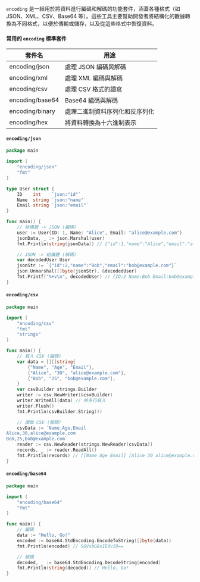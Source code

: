 
`encoding` 是一組用於將資料進行編碼和解碼的功能套件，涵蓋各種格式（如 JSON、XML、CSV、Base64 等）。這些工具主要幫助開發者將結構化的數據轉換為不同格式，以便於傳輸或儲存，以及從這些格式中恢復資料。
#### 常用的 `encoding` 標準套件

| 套件名             | 用途              |
| --------------- | --------------- |
| encoding/json   | 處理 JSON 編碼與解碼   |
| encoding/xml    | 處理 XML 編碼與解碼    |
| encoding/csv    | 處理 CSV 格式的讀寫    |
| encoding/base64 | Base64 編碼與解碼    |
| encoding/binary | 處理二進制資料序列化和反序列化 |
| encoding/hex    | 將資料轉換為十六進制表示    |
#### `encoding/json`
```go
package main

import (
    "encoding/json"
    "fmt"
)

type User struct {
    ID    int    `json:"id"`
    Name  string `json:"name"`
    Email string `json:"email"`
}

func main() {
    // 結構體 -> JSON (編碼)
    user := User{ID: 1, Name: "Alice", Email: "alice@example.com"}
    jsonData, _ := json.Marshal(user)
    fmt.Println(string(jsonData)) // {"id":1,"name":"Alice","email":"alice@example.com"}

    // JSON -> 結構體 (解碼)
    var decodedUser User
    jsonStr := `{"id":2,"name":"Bob","email":"bob@example.com"}`
    json.Unmarshal([]byte(jsonStr), &decodedUser)
    fmt.Printf("%+v\n", decodedUser) // {ID:2 Name:Bob Email:bob@example.com}
}
```
#### `encoding/csv`
```go
package main

import (
    "encoding/csv"
    "fmt"
    "strings"
)

func main() {
    // 寫入 CSV (編碼)
    var data = [][]string{
        {"Name", "Age", "Email"},
        {"Alice", "30", "alice@example.com"},
        {"Bob", "25", "bob@example.com"},
    }
    var csvBuilder strings.Builder
    writer := csv.NewWriter(&csvBuilder)
    writer.WriteAll(data) // 將多行寫入
    writer.Flush()
    fmt.Println(csvBuilder.String())

    // 讀取 CSV (解碼)
    csvData := `Name,Age,Email
Alice,30,alice@example.com
Bob,25,bob@example.com`
    reader := csv.NewReader(strings.NewReader(csvData))
    records, _ := reader.ReadAll()
    fmt.Println(records) // [[Name Age Email] [Alice 30 alice@example.com] [Bob 25 bob@example.com]]
}
```
#### `encoding/base64`
```go
package main

import (
    "encoding/base64"
    "fmt"
)

func main() {
    // 編碼
    data := "Hello, Go!"
    encoded := base64.StdEncoding.EncodeToString([]byte(data))
    fmt.Println(encoded) // SGVsbG8sIEdvIQ==

    // 解碼
    decoded, _ := base64.StdEncoding.DecodeString(encoded)
    fmt.Println(string(decoded)) // Hello, Go!
}
```
